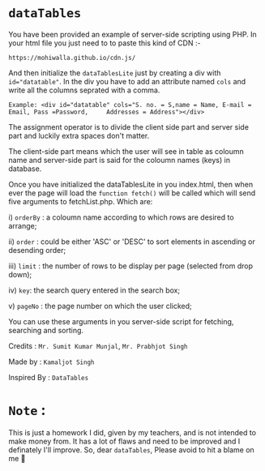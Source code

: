 # `dataTables`

You have been provided an example of server-side scripting using PHP.
In your html file you just need to to paste this kind of CDN :-

`https://mohiwalla.github.io/cdn.js/`

And then initialize the `dataTablesLite` just by creating a div with `id="datatable"`. 
In the div you have to add an attribute named `cols` and write all the columns seprated with a comma.


`Example: <div id="datatable" cols="S. no. = S,name = Name, E-mail = Email, Pass =Password,     Addresses = Address"></div>`

The assignment operator is to divide the client side part and server side part and luckily extra spaces don't matter.

The client-side part means which the user will see in table as coloumn name and server-side part is said for the coloumn names (keys) in database.


Once you have initialized the dataTablesLite in you index.html, then when ever the page will load the `function fetch()` will be called which will send five arguments to fetchList.php. Which are:

i) `orderBy` : a coloumn name according to which rows are desired to arrange;

ii) `order` : could be either 'ASC' or 'DESC' to sort elements in ascending or desending order;

iii) `limit` : the number of rows to be display per page (selected from drop down);

iv) `key`:  the search query entered in the search box;

v) `pageNo` : the page number on which the user clicked;

You can use these arguments in you server-side script for fetching, searching and sorting.



Credits : `Mr. Sumit Kumar Munjal`, `Mr. Prabhjot Singh`

Made by : `Kamaljot Singh`

Inspired By : `DataTables`


#  `Note` :
This is just a homework I did, given by my teachers, and is not intended to make money from. It has a lot of flaws and need to be improved and I definately I'll improve. So, dear `dataTables`, Please avoid to hit a blame on me 🙂

